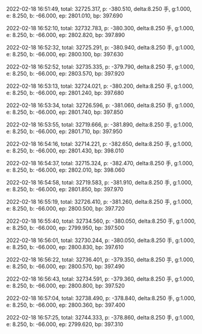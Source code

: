 2022-02-18 16:51:49, total: 32725.317, p: -380.510, delta:8.250 手, g:1.000, e: 8.250, b: -66.000, ep: 2801.010, bp: 397.690

2022-02-18 16:52:10, total: 32732.783, p: -380.300, delta:8.250 手, g:1.000, e: 8.250, b: -66.000, ep: 2802.820, bp: 397.890

2022-02-18 16:52:32, total: 32725.291, p: -380.940, delta:8.250 手, g:1.000, e: 8.250, b: -66.000, ep: 2800.100, bp: 397.630

2022-02-18 16:52:52, total: 32735.335, p: -379.790, delta:8.250 手, g:1.000, e: 8.250, b: -66.000, ep: 2803.570, bp: 397.920

2022-02-18 16:53:13, total: 32724.021, p: -380.200, delta:8.250 手, g:1.000, e: 8.250, b: -66.000, ep: 2801.240, bp: 397.680

2022-02-18 16:53:34, total: 32726.596, p: -381.060, delta:8.250 手, g:1.000, e: 8.250, b: -66.000, ep: 2801.740, bp: 397.850

2022-02-18 16:53:55, total: 32719.666, p: -381.890, delta:8.250 手, g:1.000, e: 8.250, b: -66.000, ep: 2801.710, bp: 397.950

2022-02-18 16:54:16, total: 32714.221, p: -382.650, delta:8.250 手, g:1.000, e: 8.250, b: -66.000, ep: 2801.430, bp: 398.010

2022-02-18 16:54:37, total: 32715.324, p: -382.470, delta:8.250 手, g:1.000, e: 8.250, b: -66.000, ep: 2802.010, bp: 398.060

2022-02-18 16:54:58, total: 32719.583, p: -381.910, delta:8.250 手, g:1.000, e: 8.250, b: -66.000, ep: 2801.850, bp: 397.970

2022-02-18 16:55:19, total: 32726.410, p: -381.260, delta:8.250 手, g:1.000, e: 8.250, b: -66.000, ep: 2800.500, bp: 397.720

2022-02-18 16:55:40, total: 32734.560, p: -380.050, delta:8.250 手, g:1.000, e: 8.250, b: -66.000, ep: 2799.950, bp: 397.500

2022-02-18 16:56:01, total: 32730.244, p: -380.050, delta:8.250 手, g:1.000, e: 8.250, b: -66.000, ep: 2800.830, bp: 397.610

2022-02-18 16:56:22, total: 32736.401, p: -379.350, delta:8.250 手, g:1.000, e: 8.250, b: -66.000, ep: 2800.570, bp: 397.490

2022-02-18 16:56:43, total: 32734.591, p: -379.360, delta:8.250 手, g:1.000, e: 8.250, b: -66.000, ep: 2800.800, bp: 397.520

2022-02-18 16:57:04, total: 32738.490, p: -378.840, delta:8.250 手, g:1.000, e: 8.250, b: -66.000, ep: 2800.360, bp: 397.400

2022-02-18 16:57:25, total: 32744.333, p: -378.860, delta:8.250 手, g:1.000, e: 8.250, b: -66.000, ep: 2799.620, bp: 397.310